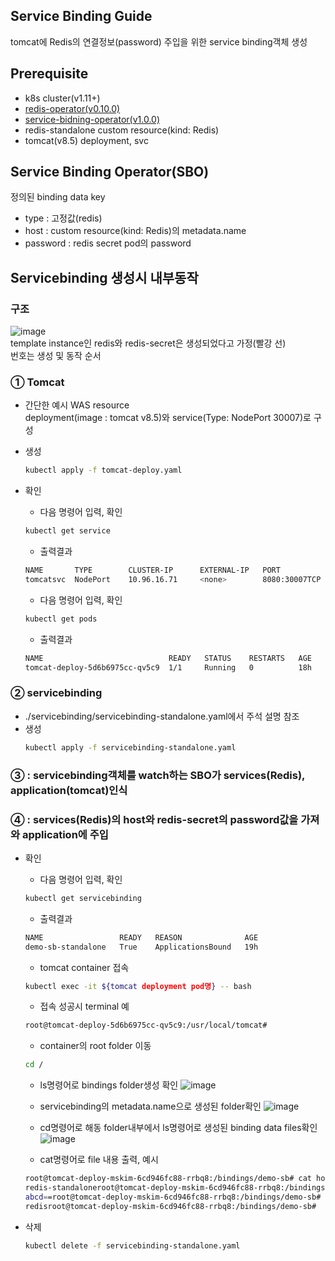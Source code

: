 ## Service Binding Guide
tomcat에 Redis의 연결정보(password) 주입을 위한 service binding객체 생성
## Prerequisite
- k8s cluster(v1.11+)
- [redis-operator(v0.10.0)](https://ot-container-kit.github.io/redis-operator/)
- [service-bidning-operator(v1.0.0)](https://redhat-developer.github.io/service-binding-operator/userguide/getting-started/installing-service-binding.html)
- redis-standalone custom resource(kind: Redis)
- tomcat(v8.5) deployment, svc

## Service Binding Operator(SBO)
정의된 binding data key
- type : 고정값(redis)
- host : custom resource(kind: Redis)의 metadata.name
- password : redis secret pod의 password

## Servicebinding 생성시 내부동작
### 구조
![image](https://user-images.githubusercontent.com/22141521/152931074-6393d75a-b45b-4110-8c0e-2b96e3ef0ae1.png)
<br/>
template instance인 redis와 redis-secret은 생성되었다고 가정(빨강 선)
<br/>
번호는 생성 및 동작 순서
### ① Tomcat
- 간단한 예시 WAS resource
    </br>
    deployment(image : tomcat v8.5)와 service(Type: NodePort 30007)로 구성
- 생성
    ```bash
    kubectl apply -f tomcat-deploy.yaml
    ```
- 확인
    - 다음 명령어 입력, 확인
    ```bash
    kubectl get service
    ```
    - 출력결과
    ```bash
    NAME       TYPE        CLUSTER-IP      EXTERNAL-IP   PORT           AGE
    tomcatsvc  NodePort    10.96.16.71     <none>        8080:30007TCP  18h
    ```

    - 다음 명령어 입력, 확인
    ```bash
    kubectl get pods
    ```
    - 출력결과
    ```bash
    NAME                            READY   STATUS    RESTARTS   AGE
    tomcat-deploy-5d6b6975cc-qv5c9  1/1     Running   0          18h
    ```
    

### ② servicebinding
- ./servicebinding/servicebinding-standalone.yaml에서 주석 설명 참조
- 생성
    ```bash
    kubectl apply -f servicebinding-standalone.yaml
    ```
### ③ : servicebinding객체를 watch하는 SBO가 services(Redis), application(tomcat)인식
### ④ : services(Redis)의 host와 redis-secret의 password값을 가져와 application에 주입
- 확인
    - 다음 명령어 입력, 확인
    ```bash
    kubectl get servicebinding
    ```
    - 출력결과
    ```bash
    NAME                 READY   REASON              AGE
    demo-sb-standalone   True    ApplicationsBound   19h
    ```

    - tomcat container 접속
    ```bash
    kubectl exec -it ${tomcat deployment pod명} -- bash
    ```
    - 접속 성공시 terminal 예
    ```bash
    root@tomcat-deploy-5d6b6975cc-qv5c9:/usr/local/tomcat#
    ```
    - container의 root folder 이동
    ```bash
    cd /
    ```
    - ls명령어로 bindings folder생성 확인
    ![image](https://user-images.githubusercontent.com/22141521/152932031-447c9872-ec61-48d2-b169-35a610891403.png)

    - servicebinding의 metadata.name으로 생성된 folder확인
    ![image](https://user-images.githubusercontent.com/22141521/152932212-0e428a13-fbe9-4ab7-9714-fe3a69be804b.png)

    - cd명령어로 해동 folder내부에서 ls명령어로 생성된 binding data files확인
    ![image](https://user-images.githubusercontent.com/22141521/152932279-04d97bac-cc5e-4c8f-8e37-a0a55924a864.png)

    - cat명령어로 file 내용 출력, 예시
    ```bash
    root@tomcat-deploy-mskim-6cd946fc88-rrbq8:/bindings/demo-sb# cat host
    redis-standaloneroot@tomcat-deploy-mskim-6cd946fc88-rrbq8:/bindings demo-sb# cat password
    abcd==root@tomcat-deploy-mskim-6cd946fc88-rrbq8:/bindings/demo-sb# cat type
    redisroot@tomcat-deploy-mskim-6cd946fc88-rrbq8:/bindings/demo-sb# 
    ```
- 삭제
    ```bash
    kubectl delete -f servicebinding-standalone.yaml
    ```
